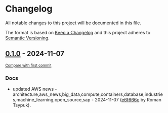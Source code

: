 # Changelog

All notable changes to this project will be documented in this file.

The format is based on [Keep a Changelog](http://keepachangelog.com/en/1.0.0/)
and this project adheres to [Semantic Versioning](http://semver.org/spec/v2.0.0.html).

<!-- insertion marker -->
## [0.1.0](https://github.com/tsypuk/aws-news/releases/tag/ver-2024-11-070.1.0) - 2024-11-07

<small>[Compare with first commit](https://github.com/tsypuk/aws-news/compare/68e6d2fa3997df5cd871996e3eb47daf0162e37f...ver-2024-11-07)</small>

### Docs

- updated AWS news - architecture,aws_news,big_data,compute,containers,database,industries,machine_learning,open_source,sap - 2024-11-07 ([e6f666c](https://github.com/tsypuk/aws-news/commit/e6f666cd693f4a878eed0ce1b15d7f0bd14cc66b) by Roman Tsypuk).

